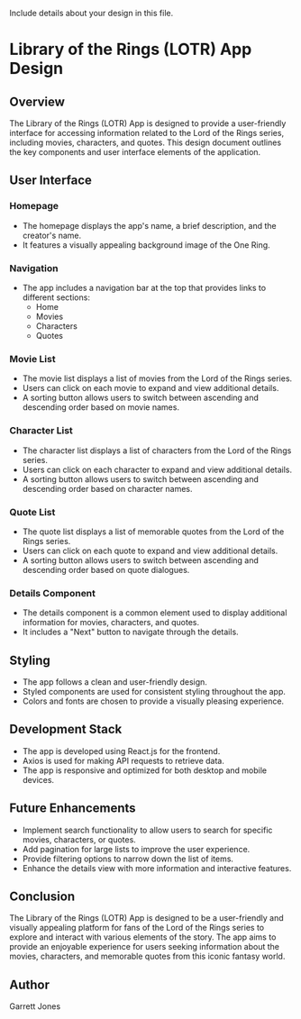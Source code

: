 Include details about your design in this file.

# Library of the Rings (LOTR) App Design

## Overview

The Library of the Rings (LOTR) App is designed to provide a user-friendly interface for accessing information related to the Lord of the Rings series, including movies, characters, and quotes. This design document outlines the key components and user interface elements of the application.

## User Interface

### Homepage

- The homepage displays the app's name, a brief description, and the creator's name.
- It features a visually appealing background image of the One Ring.

### Navigation

- The app includes a navigation bar at the top that provides links to different sections:
  - Home
  - Movies
  - Characters
  - Quotes

### Movie List

- The movie list displays a list of movies from the Lord of the Rings series.
- Users can click on each movie to expand and view additional details.
- A sorting button allows users to switch between ascending and descending order based on movie names.

### Character List

- The character list displays a list of characters from the Lord of the Rings series.
- Users can click on each character to expand and view additional details.
- A sorting button allows users to switch between ascending and descending order based on character names.

### Quote List

- The quote list displays a list of memorable quotes from the Lord of the Rings series.
- Users can click on each quote to expand and view additional details.
- A sorting button allows users to switch between ascending and descending order based on quote dialogues.

### Details Component

- The details component is a common element used to display additional information for movies, characters, and quotes.
- It includes a "Next" button to navigate through the details.

## Styling

- The app follows a clean and user-friendly design.
- Styled components are used for consistent styling throughout the app.
- Colors and fonts are chosen to provide a visually pleasing experience.

## Development Stack

- The app is developed using React.js for the frontend.
- Axios is used for making API requests to retrieve data.
- The app is responsive and optimized for both desktop and mobile devices.

## Future Enhancements

- Implement search functionality to allow users to search for specific movies, characters, or quotes.
- Add pagination for large lists to improve the user experience.
- Provide filtering options to narrow down the list of items.
- Enhance the details view with more information and interactive features.

## Conclusion

The Library of the Rings (LOTR) App is designed to be a user-friendly and visually appealing platform for fans of the Lord of the Rings series to explore and interact with various elements of the story. The app aims to provide an enjoyable experience for users seeking information about the movies, characters, and memorable quotes from this iconic fantasy world.

## Author

Garrett Jones
